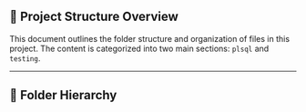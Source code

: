 ## 📂 Project Structure Overview
This document outlines the folder structure and organization of files in this project. The content is categorized into two main sections: `plsql` and `testing`.

---

## 📁 Folder Hierarchy
